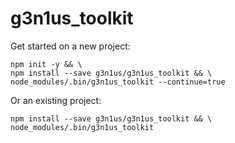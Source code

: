 # g3n1us_toolkit

Get started on a new project:

```
npm init -y && \
npm install --save g3n1us/g3n1us_toolkit && \
node_modules/.bin/g3n1us_toolkit --continue=true

```

Or an existing project:

```
npm install --save g3n1us/g3n1us_toolkit && \
node_modules/.bin/g3n1us_toolkit

```

